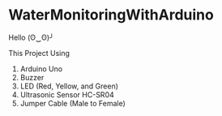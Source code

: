 # WaterMonitoringWithArduino

Hello (ʘ‿ʘ)╯

This Project Using 
1. Arduino Uno
2. Buzzer
3. LED (Red, Yellow, and Green)
4. Ultrasonic Sensor HC-SR04
5. Jumper Cable (Male to Female)
